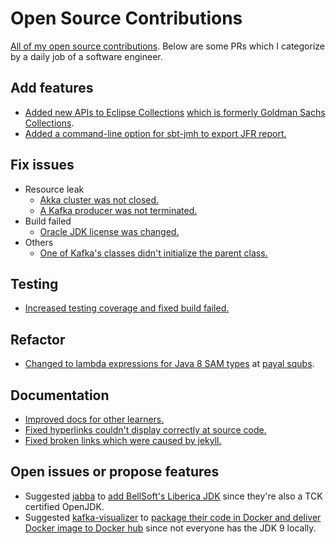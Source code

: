 # Open Source Contributions

[All of my open source contributions](https://bit.ly/jiminhsieh-opensource-contributions). Below are some PRs which I categorize by a daily job of a software engineer.  

## Add features
* [Added new APIs to Eclipse Collections](https://github.com/eclipse/eclipse-collections/pull/754) [which is formerly Goldman Sachs Collections](https://github.com/goldmansachs/gs-collections#gs-collections-is-now-eclipse-collections).
* [Added a command-line option for sbt-jmh to export JFR report.](https://github.com/ktoso/sbt-jmh/pull/120)

## Fix issues

* Resource leak
    * [Akka cluster was not closed.](https://github.com/akka/akka-persistence-cassandra/pull/380)
    * [A Kafka producer was not terminated.](https://github.com/cakesolutions/scala-kafka-client/pull/137)
* Build failed
    * [Oracle JDK license was changed.](https://github.com/azakordonets/fabricator/pull/34)
* Others 
    * [One of Kafka's classes didn't initialize the parent class.](https://github.com/apache/kafka/pull/4859)
  
## Testing

* [Increased testing coverage and fixed build failed.](https://github.com/azhur/kafka-serde-scala/pull/104)

## Refactor

* [Changed to lambda expressions for Java 8 SAM types](https://github.com/paypal/squbs/pull/660) at [payal squbs](https://github.com/paypal/squbs).

## Documentation

* [Improved docs for other learners.](https://github.com/weihsiu/reactive-streams/pull/2)
* [Fixed hyperlinks couldn't display correctly at source code.](https://github.com/lomigmegard/akka-http-cors/pull/15)
* [Fixed broken links which were caused by jekyll.](https://github.com/scala/docs.scala-lang/pull/851)
    
## Open issues or propose features

* Suggested [jabba](https://github.com/shyiko/jabba) to [add BellSoft's Liberica JDK](https://github.com/shyiko/jabba/issues/433) since they're also a TCK certified OpenJDK.
* Suggested [kafka-visualizer](https://github.com/manasb-uoe/kafka-visualizer) to [package their code in Docker and deliver Docker image to Docker hub](https://github.com/manasb-uoe/kafka-visualizer/issues/3) since not everyone has the JDK 9 locally.
